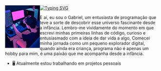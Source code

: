

<div>
  <img align="left" height="140px" src="assets/Streamer Pixel Art.gif"/>

[![Typing SVG](https://readme-typing-svg.demolab.com?font=Press+Start+2P&duration=3000&pause=1000&color=1F63A2&width=435&lines=Olá+eu+sou+o+Gabriel)](https://git.io/typing-svg)
  
  E aí, eu sou o Gabriel, um entusiasta de programação que teve a sorte de descobrir esse universo fascinante desde a infância. Lembro-me vividamente do momento em que escrevi minhas primeiras linhas de código, curioso e
  entusiasmado com a ideia de dar vida a algo, Comecei minha jornada como um pequeno explorador digital, quando ainda era criança, programa não é apenas um hobby para mim, é uma paixão que me acompanha desde a infância.
</div>

- 🖥 Atualmente estou trabalhando em projetos pessoais
